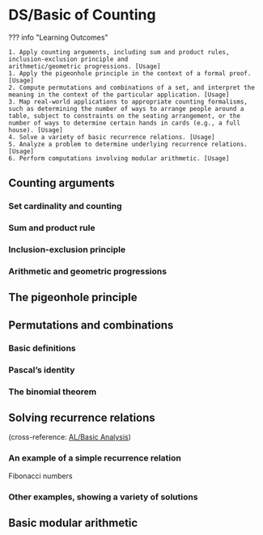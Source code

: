 # DS/Basic of Counting

??? info "Learning Outcomes"

    1. Apply counting arguments, including sum and product rules, inclusion-exclusion principle and
    arithmetic/geometric progressions. [Usage]
    1. Apply the pigeonhole principle in the context of a formal proof. [Usage]
    2. Compute permutations and combinations of a set, and interpret the meaning in the context of the particular application. [Usage]
    3. Map real-world applications to appropriate counting formalisms, such as determining the number of ways to arrange people around a table, subject to constraints on the seating arrangement, or the number of ways to determine certain hands in cards (e.g., a full house). [Usage]
    4. Solve a variety of basic recurrence relations. [Usage]
    5. Analyze a problem to determine underlying recurrence relations. [Usage]
    6. Perform computations involving modular arithmetic. [Usage]

## Counting arguments

### Set cardinality and counting

### Sum and product rule

### Inclusion-exclusion principle

### Arithmetic and geometric progressions

## The pigeonhole principle

## Permutations and combinations

### Basic definitions

### Pascal’s identity

### The binomial theorem

## Solving recurrence relations 

(cross-reference: [AL/Basic Analysis]())

### An example of a simple recurrence relation

Fibonacci numbers

### Other examples, showing a variety of solutions

## Basic modular arithmetic